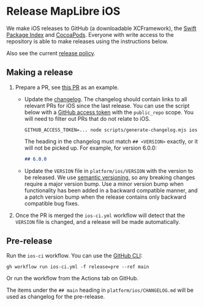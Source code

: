# Release MapLibre iOS

We make iOS releases to GitHub (a downloadable XCFramework), the [Swift Package Index](https://swiftpackageindex.com/maplibre/maplibre-gl-native-distribution) and [CocoaPods](https://cocoapods.org/). Everyone with write access to the repository is able to make releases using the instructions below.

Also see the current [release policy](../release-policy.md).

## Making a release

1. Prepare a PR, see [this PR](https://github.com/maplibre/maplibre-native/pull/3193) as an example.

    - Update the [changelog](https://github.com/maplibre/maplibre-native/blob/main/platform/ios/CHANGELOG.md). The changelog should contain links to all relevant PRs for iOS since the last release. You can use the script below with a [GitHub access token](https://docs.github.com/en/authentication/keeping-your-account-and-data-secure/managing-your-personal-access-tokens) with the `public_repo` scope. You will need to filter out PRs that do not relate to iOS.
      ```
      GITHUB_ACCESS_TOKEN=... node scripts/generate-changelog.mjs ios
      ```
      The heading in the changelog must match `## <VERSION>` exactly, or it will not be picked up. For example, for version 6.0.0:
      ```md
      ## 6.0.0
      ```
    - Update the `VERSION` file in `platform/ios/VERSION` with the version to be released. We use [semantic versioning](https://semver.org/), so any breaking changes require a major version bump. Use a minor version bump when functionality has been added in a backward compatible manner, and a patch version bump when the release contains only backward compatible bug fixes.

2. Once the PR is merged the `ios-ci.yml` workflow will detect that the `VERSION` file is changed, and a release will be made automatically.

## Pre-release

Run the `ios-ci` workflow. You can use the [GitHub CLI](https://cli.github.com/manual/gh_workflow_run):

```
gh workflow run ios-ci.yml -f release=pre --ref main
```

Or run the workflow from the Actions tab on GitHub.

The items under the `## main` heading in `platform/ios/CHANGELOG.md` will be used as changelog for the pre-release. 
